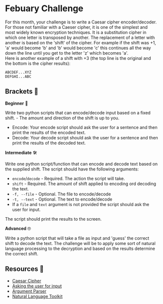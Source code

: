 # Febuary Challenge

For this month, your challenge is to write a Caesar cipher encoder/decoder. For those not familiar with a Caeser cipher, it is one of the simplest and most widely known encryption techniques. It is a substitution cipher in which one letter is transposed by another. The replacement of a letter with another is based on the 'shift' of the cipher. For example if the shift was +1, 'a' would become 'b' and 'b' would become 'c' this continues all the way down the line until you get to the letter 'z' which becomes 'a'.  
Here is another example of a shift with +3 (the top line is the original and the bottom is the cipher results):
    
    ABCDEF...XYZ
    DEFGHI...ABC

## Brackets 🔱

**Beginner** 👶

Write two python scripts that can encode/decode input based on a fixed shift. - The amount and direction of the shift is up to you.
* Encode: Your encode script should ask the user for a sentence and then print the results of the encoded text.
* Decode: Your decode script should ask the user for a sentence and then print the results of the decoded text.

**Intermediate** 🛠️

Write one python script/function that can encode and decode text based on the supplied shift. The script should have the following arguments: 
  * `encode`/`decode` - Required. The action the script will take.
  * `shift` - Required. The amount of shift applied to encoding ord decoding the text.
  * `-f, --file` - Optional. The file to encode/decode
  * `-t, --text` - Optional. The text to encode/decode
  * If a `file` and `text` argument is not provided the script should ask the user for input.

The script should print the results to the screen.

**Advanced** 🤓

Write a python script that will take a file as input and 'guess' the correct shift to decode the text. The challenge will be to apply some sort of natural language processing to the decryption and based on the results determine the correct shift.

## Resources 📃

* [Caesar Cipher](https://en.wikipedia.org/wiki/Caesar_cipher)
* [Asking the user for input](https://anh.cs.luc.edu/python/hands-on/3.1/handsonHtml/io.html)
* [Argument Parser](https://docs.python.org/3/library/argparse.html)
* [Natural Language Toolkit](http://www.nltk.org/)
